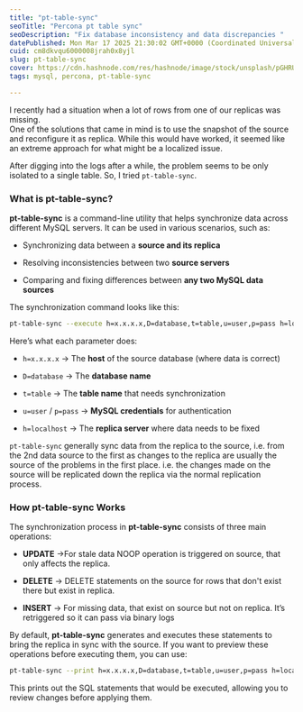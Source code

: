 ```yaml
---
title: "pt-table-sync"
seoTitle: "Percona pt table sync"
seoDescription: "Fix database inconsistency and data discrepancies "
datePublished: Mon Mar 17 2025 21:30:02 GMT+0000 (Coordinated Universal Time)
cuid: cm8dkvqu6000008jrah0x8yjl
slug: pt-table-sync
cover: https://cdn.hashnode.com/res/hashnode/image/stock/unsplash/pGHRUV5tPVI/upload/741a29b51a73ca443321ddad7d69bca5.jpeg
tags: mysql, percona, pt-table-sync

---
```


I recently had a situation when a lot of rows from one of our replicas was missing.  
One of the solutions that came in mind is to use the snapshot of the source and reconfigure it as replica. While this would have worked, it seemed like an extreme approach for what might be a localized issue.

After digging into the logs after a while, the problem seems to be only isolated to a single table. So, I tried `pt-table-sync`.

### What is pt-table-sync?

**pt-table-sync** is a command-line utility that helps synchronize data across different MySQL servers. It can be used in various scenarios, such as:

* Synchronizing data between a **source and its replica**
    
* Resolving inconsistencies between two **source servers**
    
* Comparing and fixing differences between **any two MySQL data sources**
    

The synchronization command looks like this:

```bash
pt-table-sync --execute h=x.x.x.x,D=database,t=table,u=user,p=pass h=localhost,u=user,p=pass
```

Here’s what each parameter does:

* `h=x.x.x.x` → The **host** of the source database (where data is correct)
    
* `D=database` → The **database name**
    
* `t=table` → The **table name** that needs synchronization
    
* `u=user` / `p=pass` → **MySQL credentials** for authentication
    
* `h=localhost` → The **replica server** where data needs to be fixed
    

`pt-table-sync` generally sync data from the replica to the source, i.e. from the 2nd data source to the first as changes to the replica are usually the source of the problems in the first place. i.e. the changes made on the source will be replicated down the replica via the normal replication process.

### How pt-table-sync Works

The synchronization process in **pt-table-sync** consists of three main operations:

* **UPDATE** →For stale data NOOP operation is triggered on source, that only affects the replica.
    
* **DELETE** → DELETE statements on the source for rows that don't exist there but exist in replica.
    
* **INSERT** → For missing data, that exist on source but not on replica. It’s retriggered so it can pass via binary logs
    

By default, **pt-table-sync** generates and executes these statements to bring the replica in sync with the source. If you want to preview these operations before executing them, you can use:

```bash
pt-table-sync --print h=x.x.x.x,D=database,t=table,u=user,p=pass h=localhost,u=user,p=pass
```

This prints out the SQL statements that would be executed, allowing you to review changes before applying them.
